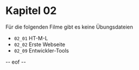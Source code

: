 # Kapitel 02
Für die folgenden Filme gibt es keine Übungsdateien

- `02_01` HT-M-L 
- `02_02` Erste Webseite 
- `02_09` Entwickler-Tools

-- eof -- 